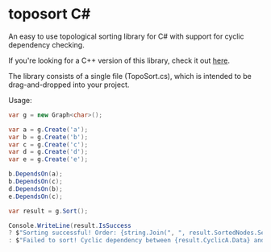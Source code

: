 # toposort C#

An easy to use topological sorting library for C# with support for cyclic dependency checking.

If you're looking for a C++ version of this library, check it out [here](https://github.com/cemdervis/toposort-cpp).

The library consists of a single file (TopoSort.cs), which is intended to be drag-and-dropped into your project.

Usage:

```csharp
var g = new Graph<char>();

var a = g.Create('a');
var b = g.Create('b');
var c = g.Create('c');
var d = g.Create('d');
var e = g.Create('e');

b.DependsOn(a);
b.DependsOn(c);
d.DependsOn(b);
e.DependsOn(c);

var result = g.Sort();

Console.WriteLine(result.IsSuccess
? $"Sorting successful! Order: {string.Join(", ", result.SortedNodes.Select(n => n.Data))}"
: $"Failed to sort! Cyclic dependency between {result.CyclicA.Data} and {result.CyclicB.Data}");
```